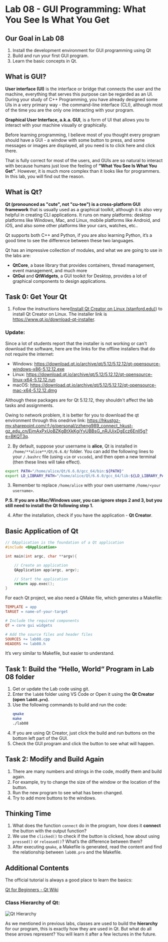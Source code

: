 # Lab 08 - GUI Programming: What You See Is What You Get

## Our Goal in Lab 08

1. Install the development environment for GUI programming using Qt
2. Build and run your first GUI program.
3. Learn the basic concepts in Qt.

## What is GUI?

**User interface (UI)** is the interface or bridge that connects the user and the machine, everything that serves this purpose can be regarded as an UI. During your study of C++ Programming, you have already designed some UIs in a very primary way - the command-line interface (CLI), although most of the time you are the only one interacting with your program.

**Graphical User Interface, a.k.a. GUI**, is a form of UI that allows you to interact with your machine visually or graphically. 

Before learning programming, I believe most of you thought every program should have a GUI - a window with some button to press, and some messages or images are displayed, all you need is to click here and click there. 

That is fully correct for most of the users, and GUIs are so natural to interact with because humans just love the feeling of **“What You See Is What You Get”**. However, it is much more complex than it looks like for programmers. In this lab, you will find out the reason.

## What is Qt?

**Qt (pronounced as "cute", not "cu-tee") is a cross-platform GUI framework** that is usually used as a graphical toolkit, although it is also very helpful in creating CLI applications. It runs on many platforms: desktop platforms like Windows, Mac, and Linux, mobile platforms like Android, and iOS, and also some other platforms like your cars, watches, etc..

Qt supports both C++ and Python, if you are also learning Python, it’s a good time to see the difference between these two languages.

Qt has an impressive collection of modules, and what we are going to use in the labs are:

- **QtCore**, a base library that provides containers, thread management, event management, and much more
- **QtGui** and **QtWidgets**, a GUI toolkit for Desktop, provides a lot of graphical components to design applications.


## Task 0: Get Your Qt

1. Follow the instructions here([Install Qt Creator on Linux (stanford.edu)](https://web.stanford.edu/dept/cs_edu/resources/qt/install-linux#)) to install Qt Creator on Linux. The installer link is https://www.qt.io/download-qt-installer.

### **Update:**
Since a lot of students report that the installer is not working or can't download the software, here are the links for the offline installers that do not require the internet:
+ Windows: https://download.qt.io/archive/qt/5.12/5.12.12/qt-opensource-windows-x86-5.12.12.exe
+ Linux: https://download.qt.io/archive/qt/5.12/5.12.12/qt-opensource-linux-x64-5.12.12.run
+ macOS: https://download.qt.io/archive/qt/5.12/5.12.12/qt-opensource-mac-x64-5.12.12.dmg

Although these packages are for Qt 5.12.12, they shouldn't affect the lab tasks and assignments.


Owing to network problem, it is better for you to download the qt environment through this onedrive link: https://hkustgz-my.sharepoint.com/:f:/g/personal/zzheng989_connect_hkust-gz_edu_cn/EjmAxPxUoBZKgBtXkKgiYyUBBsG_nRJUjxDgEcz6Enll5g?e=BKQT3q .

2. By default, suppose your username is **alice**, Qt is installed in
`/home/**alice**/Qt/6.6.0/` folder. You can add the following lines to your `/.bashrc` file (using `vim` or `vscode`), and then open a new terminal (then these lines will take effect).

```bash
export PATH="/home/alice/Qt/6.6.0/gcc_64/bin:${PATH}"
export LD_LIBRARY_PATH="/home/alice/Qt/6.6.0/gcc_64/lib:${LD_LIBRARY_PATH}"
```

3. Remember to replace `/home/alice` with your own username `/home/<your username>`.

**P.S. If you are a Mac/Windows user, you can ignore steps 2 and 3, but you still need to install the Qt following step 1.**

4. After the installation, check if you have the application - **Qt Creator**.

## Basic Application of Qt

```cpp
// QApplication is the foundation of a Qt application
#include <QApplication>

int main(int argc, char **argv){

    // Create an application
    QApplication app(argc, argv);

    // Start the application
    return app.exec();
}
```

For each Qt project, we also need a QMake file, which generates a Makefile:

```makefile
TEMPLATE = app
TARGET = name-of-your-target

# Include the required components
QT = core gui widgets

# Add the source files and header files
SOURCES += lab08.cpp
HEADERS += lab08.h
```

It’s very similar to Makefile, but easier to understand.

## Task 1: Build the “Hello, World“ Program in Lab 08 folder

1. Get or update the Lab code using git.
2. Enter the `lab08` folder using VS Code or Open it using the **Qt Creator (open `lab08.pro`)**.
3. Use the following commands to build and run the code:
    ```bash
    qmake 
    make
    ./lab08
    ```
4. If you are using Qt Creator, just click the build and run buttons on the bottom left part of the GUI.
5. Check the GUI program and click the button to see what will happen.

## Task 2: Modify and Build Again

1. There are many numbers and strings in the code, modify them and build again.
2. For example, try to change the size of the window or the location of the button.
3. Run the new program to see what has been changed.
4. Try to add more buttons to the windows.

## Thinking Time

1. What does the function `connect` do in the program, how does it **connect** the button with the output function?
2. We use the `clicked()` to check if the button is clicked, how about using `pressed()` or `released()`? What’s the difference between them?
3. After executing `qmake`, a Makefile is generated, read the content and find the relationship between `lab08.pro` and the Makefile.

## Additional Contents

The official tutorial is always a good place to learn the basics:

[Qt for Beginners - Qt Wiki](https://wiki.qt.io/Qt_for_Beginners) 

### Class Hierarchy of Qt:

![Qt Hierarchy](https://qt-wiki-uploads.s3.amazonaws.com/images/4/4c/Beginner-Class-Hierarchy.jpg)

As we mentioned in previous labs, classes are used to build the **hierarchy** for our program, this is exactly how they are used in Qt. But what do all these arrows represent? You will learn it after a few lectures in the future.
